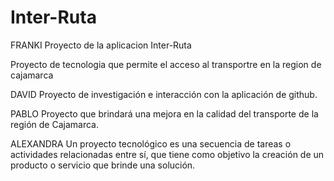 # Inter-Ruta
FRANKI
Proyecto de la aplicacion Inter-Ruta

Proyecto de tecnologia que permite el acceso al transportre en la region de cajamarca

DAVID 
Proyecto de investigación e interacción con la aplicación de github.

PABLO
Proyecto que brindará una mejora en la calidad del transporte de la región de Cajamarca.


ALEXANDRA 
Un proyecto tecnológico es una secuencia de tareas o actividades relacionadas entre sí, que tiene como objetivo la creación de un producto o servicio que brinde una solución.
